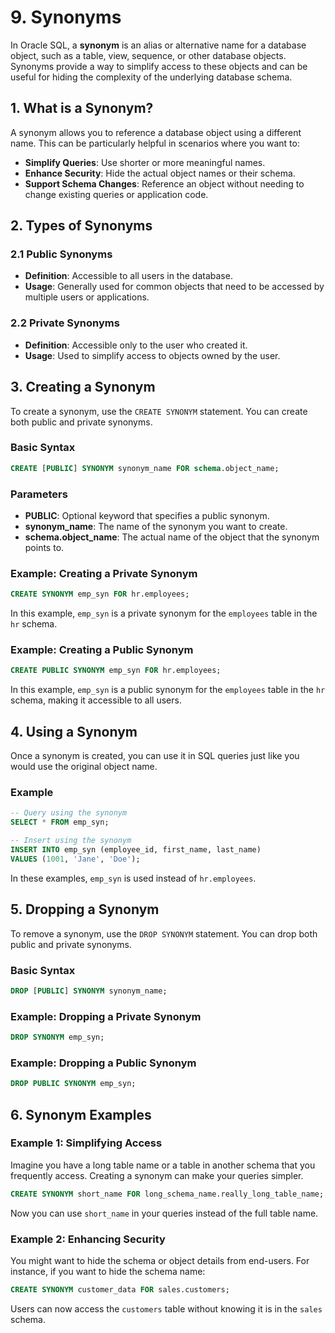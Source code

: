 # 9. Synonyms

In Oracle SQL, a **synonym** is an alias or alternative name for a database object, such as a table, view, sequence, or other database objects. Synonyms provide a way to simplify access to these objects and can be useful for hiding the complexity of the underlying database schema.

## 1. What is a Synonym?

A synonym allows you to reference a database object using a different name. This can be particularly helpful in scenarios where you want to:

- **Simplify Queries**: Use shorter or more meaningful names.
- **Enhance Security**: Hide the actual object names or their schema.
- **Support Schema Changes**: Reference an object without needing to change existing queries or application code.

## 2. Types of Synonyms

### 2.1 Public Synonyms

- **Definition**: Accessible to all users in the database.
- **Usage**: Generally used for common objects that need to be accessed by multiple users or applications.

### 2.2 Private Synonyms

- **Definition**: Accessible only to the user who created it.
- **Usage**: Used to simplify access to objects owned by the user.

## 3. Creating a Synonym

To create a synonym, use the `CREATE SYNONYM` statement. You can create both public and private synonyms.

### Basic Syntax

```sql
CREATE [PUBLIC] SYNONYM synonym_name FOR schema.object_name;
```

### Parameters

- **PUBLIC**: Optional keyword that specifies a public synonym.
- **synonym_name**: The name of the synonym you want to create.
- **schema.object_name**: The actual name of the object that the synonym points to.

### Example: Creating a Private Synonym

```sql
CREATE SYNONYM emp_syn FOR hr.employees;
```

In this example, `emp_syn` is a private synonym for the `employees` table in the `hr` schema.

### Example: Creating a Public Synonym

```sql
CREATE PUBLIC SYNONYM emp_syn FOR hr.employees;
```

In this example, `emp_syn` is a public synonym for the `employees` table in the `hr` schema, making it accessible to all users.

## 4. Using a Synonym

Once a synonym is created, you can use it in SQL queries just like you would use the original object name.

### Example

```sql
-- Query using the synonym
SELECT * FROM emp_syn;

-- Insert using the synonym
INSERT INTO emp_syn (employee_id, first_name, last_name) 
VALUES (1001, 'Jane', 'Doe');
```

In these examples, `emp_syn` is used instead of `hr.employees`.

## 5. Dropping a Synonym

To remove a synonym, use the `DROP SYNONYM` statement. You can drop both public and private synonyms.

### Basic Syntax

```sql
DROP [PUBLIC] SYNONYM synonym_name;
```

### Example: Dropping a Private Synonym

```sql
DROP SYNONYM emp_syn;
```

### Example: Dropping a Public Synonym

```sql
DROP PUBLIC SYNONYM emp_syn;
```

## 6. Synonym Examples

### Example 1: Simplifying Access

Imagine you have a long table name or a table in another schema that you frequently access. Creating a synonym can make your queries simpler.

```sql
CREATE SYNONYM short_name FOR long_schema_name.really_long_table_name;
```

Now you can use `short_name` in your queries instead of the full table name.

### Example 2: Enhancing Security

You might want to hide the schema or object details from end-users. For instance, if you want to hide the schema name:

```sql
CREATE SYNONYM customer_data FOR sales.customers;
```

Users can now access the `customers` table without knowing it is in the `sales` schema.

